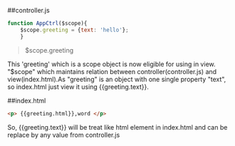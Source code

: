 ##controller.js
```javascript
function AppCtrl($scope){
	$scope.greeting = {text: 'hello'};
	}
```

>$scope.greeting

This 'greeting' which is a scope object is now eligible for using in view. "$scope" which maintains relation between controller(controller.js) and view(index.html).As "greeting" is an object with one single property "text", so index.html just view it using {{greeting.text}}. 


##index.html
```html
<p> {{greeting.html}},word </p>
```
So, {{greeting.text}} will be treat like html element in index.html and can be replace by any value from controller.js
